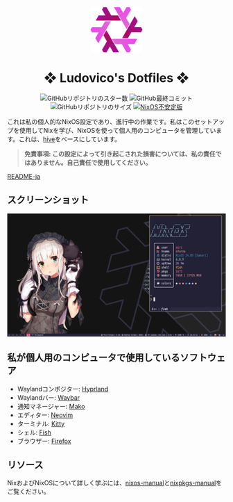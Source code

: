 <div align="center">
    <img alt="NixOS" src="assets/nix-snowflake.svg" width="120px"/>
    <h1>❖ Ludovico's Dotfiles ❖</h1>
    <img src="https://img.shields.io/github/stars/ludovicopiero/dotfiles?style=for-the-badge&labelColor=1B2330&color=ef65ea" alt="GitHubリポジトリのスター数"/>
    <img src="https://img.shields.io/github/last-commit/ludovicopiero/dotfiles?style=for-the-badge&labelColor=1B2330&color=ef65ea" alt="GitHub最終コミット"/>
    <img src="https://img.shields.io/github/repo-size/ludovicopiero/dotfiles?style=for-the-badge&labelColor=1B2330&color=ef65ea" alt="GitHubリポジトリのサイズ"/>
    <a href="https://nixos.org" target="_blank">
        <img src="https://img.shields.io/badge/NixOS-unstable-blue.svg?style=for-the-badge&labelColor=1B2330&logo=NixOS&logoColor=white&color=ef65ea" alt="NixOS不安定版"/>
    </a>
</div>

これは私の個人的なNixOS設定であり、進行中の作業です。私はこのセットアップを使用してNixを学び、NixOSを使って個人用のコンピュータを管理しています。これは、[hive](https://github.com/digga/hive)をベースにしています。

> **免責事項: この設定によって引き起こされた損害については、私の責任ではありません。自己責任で使用してください。**

[README-ja](README-ja.md)

## **スクリーンショット**

![スクリーンショット](assets/ss.png)

## **私が個人用のコンピュータで使用しているソフトウェア**

- Waylandコンポジター: [Hyprland](https://hyprland.org)
- Waylandバー: [Waybar](https://github.com/Alexays/Waybar)
- 通知マネージャー: [Mako](https://github.com/emersion/mako)
- エディター: [Neovim](https://neovim.io/)
- ターミナル: [Kitty](https://github.com/kovidgoyal/kitty)
- シェル: [Fish](https://fishshell.com/)
- ブラウザー: [Firefox](https://www.mozilla.org/en-US/firefox)

## **リソース**

NixおよびNixOSについて詳しく学ぶには、[nixos-manual](https://nixos.org/manual/nixos/stable/)と[nixpkgs-manual](https://nixos.org/manual/nixpkgs/stable/)をご覧ください。
